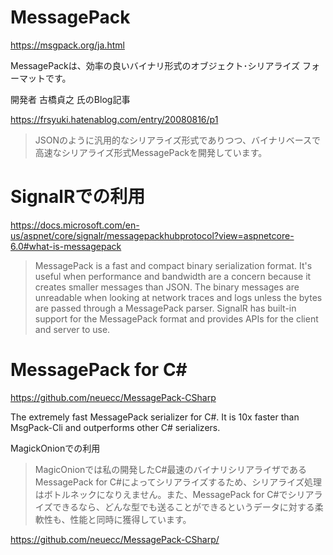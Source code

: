 # MessagePack

https://msgpack.org/ja.html

MessagePackは、効率の良いバイナリ形式のオブジェクト･シリアライズ フォーマットです。

開発者 古橋貞之 氏のBlog記事

https://frsyuki.hatenablog.com/entry/20080816/p1

> JSONのように汎用的なシリアライズ形式でありつつ、バイナリベースで高速なシリアライズ形式MessagePackを開発しています。

# SignalRでの利用

https://docs.microsoft.com/en-us/aspnet/core/signalr/messagepackhubprotocol?view=aspnetcore-6.0#what-is-messagepack

> MessagePack is a fast and compact binary serialization format. It's useful when performance and bandwidth are a concern because it creates smaller messages than JSON. The binary messages are unreadable when looking at network traces and logs unless the bytes are passed through a MessagePack parser. SignalR has built-in support for the MessagePack format and provides APIs for the client and server to use.

# MessagePack for C#

https://github.com/neuecc/MessagePack-CSharp

The extremely fast MessagePack serializer for C#. It is 10x faster than MsgPack-Cli and outperforms other C# serializers.

MagickOnionでの利用

> MagicOnionでは私の開発したC#最速のバイナリシリアライザであるMessagePack for C#によってシリアライズするため、シリアライズ処理はボトルネックになりえません。また、MessagePack for C#でシリアライズできるなら、どんな型でも送ることができるというデータに対する柔軟性も、性能と同時に獲得しています。

https://github.com/neuecc/MessagePack-CSharp/

